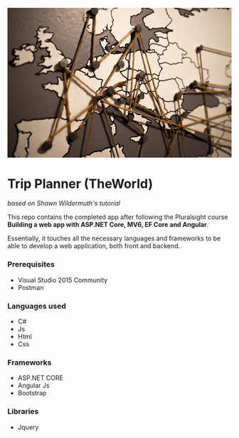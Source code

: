 ![](https://github.com/Larru650/Trip-Planner/blob/master/world-1264062_1920.jpg)

# Trip Planner (TheWorld)

_based on Shawn Wildermuth's tutorial_


This repo contains the completed app after following the Pluralsight course **Building a web app with ASP.NET Core, MV6, EF Core and Angular**.

Essentially, it touches all the necessary languages and frameworks to be able to develop a web application, both front and backend.


### Prerequisites

* Visual Studio 2015 Community
* Postman


### Languages used

* C#
* Js
* Html
* Css



### Frameworks

* ASP.NET CORE
* Angular Js
* Bootstrap


### Libraries

* Jquery



